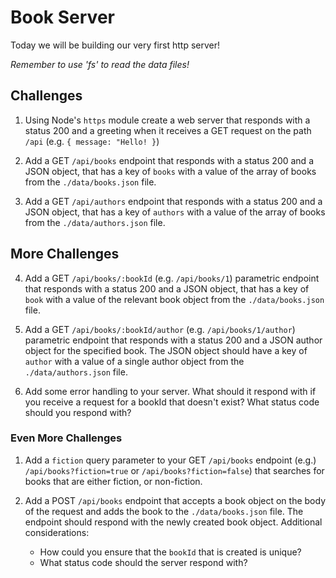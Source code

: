 # Book Server

Today we will be building our very first http server!

_Remember to use 'fs' to read the data files!_

## Challenges

1. Using Node's `https` module create a web server that responds with a status 200 and a greeting when it receives a GET request on the path `/api` (e.g. `{ message: "Hello! }`)

2. Add a GET `/api/books` endpoint that responds with a status 200 and a JSON object, that has a key of `books` with a value of the array of books from the `./data/books.json` file.

3. Add a GET `/api/authors` endpoint that responds with a status 200 and a JSON object, that has a key of `authors` with a value of the array of books from the `./data/authors.json` file.

## More Challenges

4. Add a GET `/api/books/:bookId` (e.g. `/api/books/1`) parametric endpoint that responds with a status 200 and a JSON object, that has a key of `book` with a value of the relevant book object from the `./data/books.json` file.

5. Add a GET `/api/books/:bookId/author` (e.g. `/api/books/1/author`) parametric endpoint that responds with a status 200 and a JSON author object for the specified book. The JSON object should have a key of `author` with a value of a single author object from the `./data/authors.json` file.

6. Add some error handling to your server. What should it respond with if you receive a request for a bookId that doesn't exist? What status code should you respond with?

### Even More Challenges

1. Add a `fiction` query parameter to your GET `/api/books` endpoint (e.g.) `/api/books?fiction=true` or `/api/books?fiction=false`) that searches for books that are either fiction, or non-fiction.

2. Add a POST `/api/books` endpoint that accepts a book object on the body of the request and adds the book to the `./data/books.json` file. The endpoint should respond with the newly created book object. Additional considerations:

   - How could you ensure that the `bookId` that is created is unique?
   - What status code should the server respond with?
